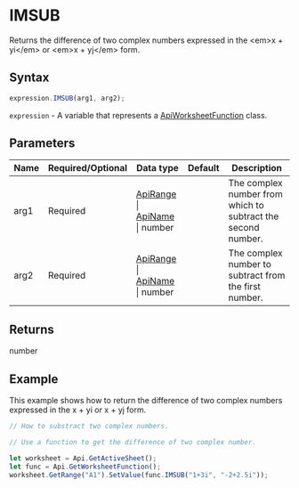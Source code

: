 # IMSUB

Returns the difference of two complex numbers expressed in the &lt;em&gt;x + yi&lt;/em&gt; or &lt;em&gt;x + yj&lt;/em&gt; form.

## Syntax

```javascript
expression.IMSUB(arg1, arg2);
```

`expression` - A variable that represents a [ApiWorksheetFunction](../ApiWorksheetFunction.md) class.

## Parameters

| **Name** | **Required/Optional** | **Data type** | **Default** | **Description** |
| ------------- | ------------- | ------------- | ------------- | ------------- |
| arg1 | Required | [ApiRange](../../ApiRange/ApiRange.md) \| [ApiName](../../ApiName/ApiName.md) \| number |  | The complex number from which to subtract the second number. |
| arg2 | Required | [ApiRange](../../ApiRange/ApiRange.md) \| [ApiName](../../ApiName/ApiName.md) \| number |  | The complex number to subtract from the first number. |

## Returns

number

## Example

This example shows how to return the difference of two complex numbers expressed in the x + yi or x + yj form.

```javascript editor-xlsx
// How to substract two complex numbers.

// Use a function to get the difference of two complex number.

let worksheet = Api.GetActiveSheet();
let func = Api.GetWorksheetFunction();
worksheet.GetRange("A1").SetValue(func.IMSUB("1+3i", "-2+2.5i"));
```
